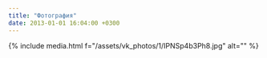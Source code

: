 ```yaml
---
title: "Фотография"
date: 2013-01-01 16:04:00 +0300
---
```



{% include media.html f="/assets/vk_photos/1/IPNSp4b3Ph8.jpg" alt="" %}
